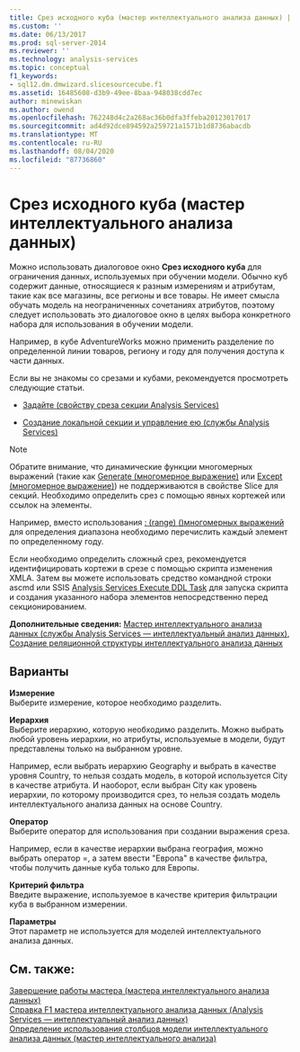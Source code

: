 ```yaml
---
title: Срез исходного куба (мастер интеллектуального анализа данных) | Документация Майкрософт
ms.custom: ''
ms.date: 06/13/2017
ms.prod: sql-server-2014
ms.reviewer: ''
ms.technology: analysis-services
ms.topic: conceptual
f1_keywords:
- sql12.dm.dmwizard.slicesourcecube.f1
ms.assetid: 16485608-d3b9-49ee-8baa-948038cdd7ec
author: minewiskan
ms.author: owend
ms.openlocfilehash: 762248d4c2a268ac36b0dfa3ffeba20123017017
ms.sourcegitcommit: ad4d92dce894592a259721a1571b1d8736abacdb
ms.translationtype: MT
ms.contentlocale: ru-RU
ms.lasthandoff: 08/04/2020
ms.locfileid: "87736860"
---
```

# <a name="slice-source-cube-data-mining-wizard"></a>Срез исходного куба (мастер интеллектуального анализа данных)
  Можно использовать диалоговое окно **Срез исходного куба** для ограничения данных, используемых при обучении модели. Обычно куб содержит данные, относящиеся к разным измерениям и атрибутам, такие как все магазины, все регионы и все товары. Не имеет смысла обучать модель на неограниченных сочетаниях атрибутов, поэтому следует использовать это диалоговое окно в целях выбора конкретного набора для использования в обучении модели.  
  
 Например, в кубе AdventureWorks можно применить разделение по определенной линии товаров, региону и году для получения доступа к части данных.  
  
 Если вы не знакомы со срезами и кубами, рекомендуется просмотреть следующие статьи.  
  
-   [Задайте &#40;свойству среза секции Analysis Services&#41;](multidimensional-models/set-the-partition-slice-property-analysis-services.md)  
  
-   [Создание локальной секции и управление ею (службы Analysis Services)](multidimensional-models/create-and-manage-a-local-partition-analysis-services.md)  
  
> [!NOTE]  
>  Обратите внимание, что динамические функции многомерных выражений (такие как [Generate (многомерное выражение)](/sql/mdx/generate-mdx) или [Except (многомерное выражение)](/sql/mdx/except-mdx-function)) не поддерживаются в свойстве Slice для секций. Необходимо определить срез с помощью явных кортежей или ссылок на элементы.  
>   
>  Например, вместо использования [: &#40;range&#41; &#40;&#41;многомерных выражений](/sql/mdx/range-mdx) для определения диапазона необходимо перечислить каждый элемент по определенному году.  
>   
>  Если необходимо определить сложный срез, рекомендуется идентифицировать кортежи в срезе с помощью скрипта изменения XMLA. Затем вы можете использовать средство командной строки ascmd или SSIS [Analysis Services Execute DDL Task](../integration-services/control-flow/analysis-services-execute-ddl-task.md) для запуска скрипта и создания указанного набора элементов непосредственно перед секционированием.  
  
 **Дополнительные сведения:** [Мастер интеллектуального анализа данных (службы Analysis Services — интеллектуальный анализ данных)](data-mining/data-mining-wizard-analysis-services-data-mining.md), [Создание реляционной структуры интеллектуального анализа данных](data-mining/create-a-relational-mining-structure.md)  
  
## <a name="options"></a>Варианты  
 **Измерение**  
 Выберите измерение, которое необходимо разделить.  
  
 **Иерархия**  
 Выберите иерархию, которую необходимо разделить. Можно выбрать любой уровень иерархии, но атрибуты, используемые в модели, будут представлены только на выбранном уровне.  
  
 Например, если выбрать иерархию Geography и выбрать в качестве уровня Country, то нельзя создать модель, в которой используется City в качестве атрибута. И наоборот, если выбран City как уровень иерархии, по которому производится срез, то нельзя создать модель интеллектуального анализа данных на основе Country.  
  
 **Оператор**  
 Выберите оператор для использования при создании выражения среза.  
  
 Например, если в качестве иерархии выбрана география, можно выбрать оператор =, а затем ввести "Европа" в качестве фильтра, чтобы получить данные куба только для Европы.  
  
 **Критерий фильтра**  
 Введите выражение, используемое в качестве критерия фильтрации куба в выбранном измерении.  
  
 **Параметры**  
 Этот параметр не используется для моделей интеллектуального анализа данных.  
  
## <a name="see-also"></a>См. также:  
 [Завершение работы мастера &#40;мастера интеллектуального анализа данных&#41;](completing-the-wizard-data-mining-wizard.md)   
 [Справка F1 мастера интеллектуального анализа данных &#40;Analysis Services — интеллектуальный анализ данных&#41;](data-mining-wizard-f1-help-analysis-services-data-mining.md)   
 [Определение использования столбцов модели интеллектуального анализа данных &#40;мастер интеллектуального анализа&#41;](specify-mining-model-column-usage-data-mining-wizard.md)  
  
  
